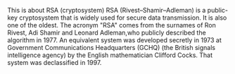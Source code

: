 This is about RSA (cryptosystem)
RSA (Rivest–Shamir–Adleman) is a public-key cryptosystem that is widely used for secure data transmission.
It is also one of the oldest. The acronym "RSA" comes from the surnames of Ron Rivest, Adi Shamir and Leonard Adleman,who publicly described the algorithm in 1977.
An equivalent system was developed secretly in 1973 at Government Communications Headquarters (GCHQ) (the British signals intelligence agency) by the English mathematician Clifford Cocks. 
That system was declassified in 1997.



